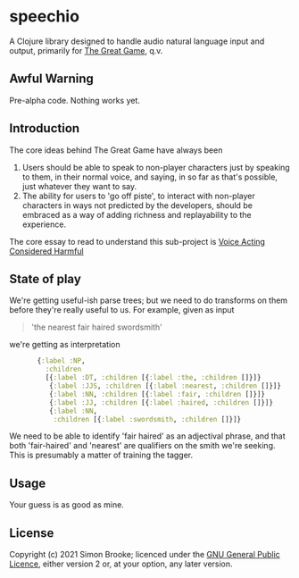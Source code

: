 # speechio

A Clojure library designed to handle audio natural language input and output, primarily for [The Great Game](https://github.com/simon-brooke/the-great-game), q.v.

## Awful Warning

Pre-alpha code. Nothing works yet.

## Introduction

The core ideas behind The Great Game have always been

1. Users should be able to speak to non-player characters just by speaking to them, in their normal voice, and saying, in so far as that's possible, just whatever they want to say.
2. The ability for users to 'go off piste', to interact with non-player characters in ways not predicted by the developers, should be embraced as a way of adding richness and replayability to the experience.

The core essay to read to understand this sub-project is [Voice Acting Considered Harmful](https://simon-brooke.github.io/the-great-game/codox/Voice-acting-considered-harmful.html)

## State of play

We're getting useful-ish parse trees; but we need to do transforms on them before
they're really useful to us. For example, given as input 

> 'the nearest fair haired swordsmith'

we're getting as interpretation

```clojure
       {:label :NP,
         :children
         [{:label :DT, :children [{:label :the, :children []}]}
          {:label :JJS, :children [{:label :nearest, :children []}]}
          {:label :NN, :children [{:label :fair, :children []}]}
          {:label :JJ, :children [{:label :haired, :children []}]}
          {:label :NN,
           :children [{:label :swordsmith, :children []}]}
```

We need to be able to identify 'fair haired' as an adjectival phrase, and that 
both 'fair-haired' and 'nearest' are qualifiers on the smith we're seeking. This 
is presumably a matter of training the tagger.  

## Usage

Your guess is as good as mine.

## License

Copyright (c) 2021 Simon Brooke; licenced under the
[GNU General Public Licence](https://www.gnu.org/licenses/old-licenses/gpl-2.0.en.html), either version 2 or, at your option, any later version.

